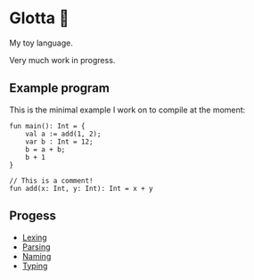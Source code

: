 # Glotta 👅
My toy language.

Very much work in progress.

## Example program
This is the minimal example I work on to compile at the moment:
```
fun main(): Int = {
    val a := add(1, 2);
    var b : Int = 12;
    b = a + b;
    b + 1
}

// This is a comment!
fun add(x: Int, y: Int): Int = x + y
```

## Progess
- [Lexing](./src/lexing.c)
- [Parsing](./src/parsing.c)
- [Naming](./src/naming.c)
- [Typing](./src/typing.c)
